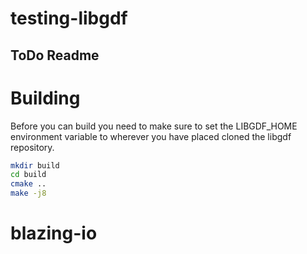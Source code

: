 # testing-libgdf

## ToDo Readme

# Building
Before you can build you need to make sure to set the LIBGDF_HOME environment variable to wherever you have placed cloned the libgdf repository.


```bash
mkdir build
cd build
cmake ..
make -j8
```
# blazing-io
